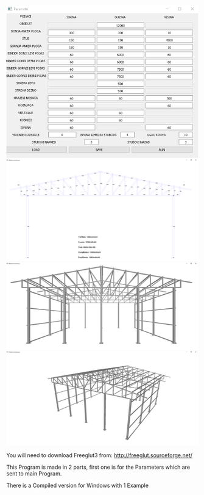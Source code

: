 ![Image 1](https://github.com/MladenMarkovic90/Hall-Configurator/blob/master/Screenshot/SS1.png)
![Image 2](https://github.com/MladenMarkovic90/Hall-Configurator/blob/master/Screenshot/SS2.png)
![Image 3](https://github.com/MladenMarkovic90/Hall-Configurator/blob/master/Screenshot/SS3.png)
![Image 4](https://github.com/MladenMarkovic90/Hall-Configurator/blob/master/Screenshot/SS4.png)

You will need to download Freeglut3 from: http://freeglut.sourceforge.net/

This Program is made in 2 parts, first one is for the Parameters which are sent to main Program.

There is a Compiled version for Windows with 1 Example
